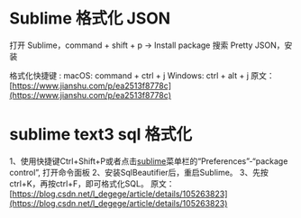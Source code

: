 # Sublime 格式化 JSON
打开 Sublime，command + shift + p -> Install package
搜索 Pretty JSON，安装

格式化快捷键 :
macOS: command + ctrl + j
Windows: ctrl + alt + j
原文：[https://www.jianshu.com/p/ea2513f8778c](https://www.jianshu.com/p/ea2513f8778c)
# sublime text3 sql 格式化

1、使用快捷键Ctrl+Shift+P或者点击[sublime](https://so.csdn.net/so/search?q=sublime&spm=1001.2101.3001.7020)菜单栏的“Preferences”-“package control”, 打开命令面板
2、安装SqlBeautifier后，重启Sublime。
3、先按ctrl+K，再按ctrl+F，即可格式化SQL。
原文：[https://blog.csdn.net/l_degege/article/details/105263823](https://blog.csdn.net/l_degege/article/details/105263823)
